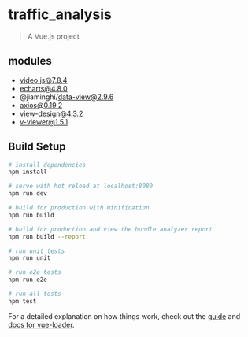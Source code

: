 # traffic_analysis

> A Vue.js project

## modules
+ video.js@7.8.4
+ echarts@4.8.0
+ @jiaminghi/data-view@2.9.6
+ axios@0.19.2
+ view-design@4.3.2
+ v-viewer@1.5.1

## Build Setup

``` bash
# install dependencies
npm install

# serve with hot reload at localhost:8080
npm run dev

# build for production with minification
npm run build

# build for production and view the bundle analyzer report
npm run build --report

# run unit tests
npm run unit

# run e2e tests
npm run e2e

# run all tests
npm test
```

For a detailed explanation on how things work, check out the [guide](http://vuejs-templates.github.io/webpack/) and [docs for vue-loader](http://vuejs.github.io/vue-loader).
